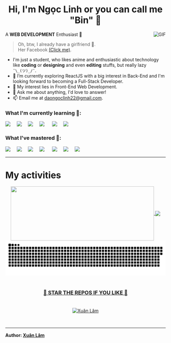<h1 align="center">   Hi, I'm Ngọc Linh or you can call me "Bin" 👋<br/></h1> 
     
<img align="right" alt="GIF" src="https://i.pinimg.com/originals/e4/26/70/e426702edf874b181aced1e2fa5c6cde.gif" />
A <b>WEB DEVELOPMENT</b> Enthusiast 🚀

>Oh, btw, I already have a girlfriend 🙂.<br/>
> Her Facebook [(Click me)](https://www.facebook.com/ling352).
- I'm just a student, who likes anime and enthusiastic about technology like **coding** or **designing** and even **editing** stuffs, but really lazy `¯\_(ツ)_/¯`.
- 🌱 I’m currently exploring ReactJS with a big interest in Back-End and I'm looking forward to becoming a Full-Stack Developer. 
- 🤔 My interest lies in Front-End Web Development.
- 💬 Ask me about anything, I'd love to answer!
- 📫 Email me at [daongoclinh22@gmail.com](mailto:daongoclinh22@gmail.com).

### What I'm currently learning 📓:

<img src="https://cdn.jsdelivr.net/gh/devicons/devicon/icons/react/react-original.svg" width="35px">&nbsp;&nbsp;&nbsp;&nbsp;
<img src="https://cdn.jsdelivr.net/gh/devicons/devicon/icons/firebase/firebase-plain.svg" width="35px">&nbsp;&nbsp;&nbsp;&nbsp;
<img src="https://cdn.jsdelivr.net/gh/devicons/devicon/icons/bootstrap/bootstrap-plain.svg" width="35px">&nbsp;&nbsp;&nbsp;&nbsp;
<img src="https://cdn.jsdelivr.net/gh/devicons/devicon/icons/npm/npm-original-wordmark.svg" width="35px">&nbsp;&nbsp;&nbsp;&nbsp;&nbsp;
<img src="https://cdn.jsdelivr.net/gh/devicons/devicon/icons/git/git-plain.svg" width="35px">&nbsp;&nbsp;&nbsp;&nbsp;
<img src="https://cdn.jsdelivr.net/gh/devicons/devicon/icons/nodejs/nodejs-original.svg" width="35px">&nbsp;&nbsp;&nbsp;&nbsp;

### What I've mastered 📘:

<img src="https://cdn.jsdelivr.net/gh/devicons/devicon/icons/html5/html5-original.svg" width="35px">&nbsp;&nbsp;&nbsp;&nbsp;
<img src="https://cdn.jsdelivr.net/gh/devicons/devicon/icons/css3/css3-original.svg" width="35px">&nbsp;&nbsp;&nbsp;&nbsp;
<img src="https://cdn.jsdelivr.net/gh/devicons/devicon/icons/javascript/javascript-original.svg" width="35px">&nbsp;&nbsp;&nbsp;&nbsp;
<img src="https://cdn.jsdelivr.net/gh/devicons/devicon/icons/visualstudio/visualstudio-plain.svg" width="35px">&nbsp;&nbsp;&nbsp;&nbsp;&nbsp;
<img src="https://cdn.jsdelivr.net/gh/devicons/devicon/icons/aftereffects/aftereffects-original.svg" width="35px">&nbsp;&nbsp;&nbsp;&nbsp;
<img src="https://cdn.jsdelivr.net/gh/devicons/devicon/icons/photoshop/photoshop-line.svg" width="35px">&nbsp;&nbsp;&nbsp;&nbsp;
<img src="https://cdn.jsdelivr.net/gh/devicons/devicon/icons/illustrator/illustrator-line.svg" width="35px">&nbsp;&nbsp;&nbsp;&nbsp;

------

# My activities

<div align="center">
<a href="https://github.com/hoangxuanlam2007">
  <img width=450 height=170 align="center" src="https://github-readme-stats.vercel.app/api?username=hoangxuanlam2007&theme=midnight-purple&show_icons=true&bg_color=0D1117&hide_border=true" />
</a>
<a href="https://github.com/hoangxuanlam2007">
  <img align="center" src="https://github-readme-stats.vercel.app/api/top-langs/?username=hoangxuanlam2007&theme=midnight-purple&layout=compact&bg_color=0D1117&hide_border=true" />

<div>
  <img src="https://raw.githubusercontent.com/hoangxuanlam2007/hoangxuanlam2007/main/snake.svg" alt="snake"></center>
</div>
</div><br/>

<div align="center">
<h3>🌟 STAR THE REPOS IF YOU LIKE 🌟<br/><br/></h3>
  
<p><img align="center" src="https://github-readme-streak-stats.herokuapp.com/?user=hoangxuanlam2007" alt="Xuân Lâm" /></p>
</div><br/>
</a>

------

**Author: [Xuân Lâm](https://github.com/hoangxuanlam2007)**

